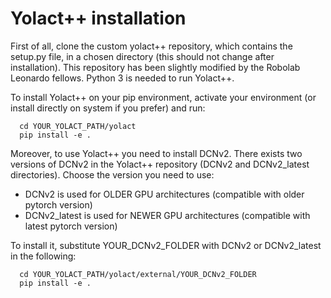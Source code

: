 # Yolact++ installation
First of all, clone the custom yolact++ repository, which contains the setup.py file, in a chosen directory (this should
not change after installation). This repository has been slightly modified by the Robolab Leonardo fellows. Python 3
is needed to run Yolact++.

To install Yolact++ on your pip environment, activate your environment (or install directly on system if you prefer)
and run:
``` commandline
  cd YOUR_YOLACT_PATH/yolact
  pip install -e .
```

Moreover, to use Yolact++ you need to install DCNv2. There exists two versions of DCNv2 in the Yolact++ repository 
(DCNv2 and DCNv2_latest directories). Choose the version you need to use:
- DCNv2 is used for OLDER GPU architectures (compatible with older pytorch version)
- DCNv2_latest is used for NEWER GPU architectures (compatible with latest pytorch version)

To install it, substitute YOUR_DCNv2_FOLDER with DCNv2 or DCNv2_latest in the following:
``` commandline
  cd YOUR_YOLACT_PATH/yolact/external/YOUR_DCNv2_FOLDER
  pip install -e .
```
